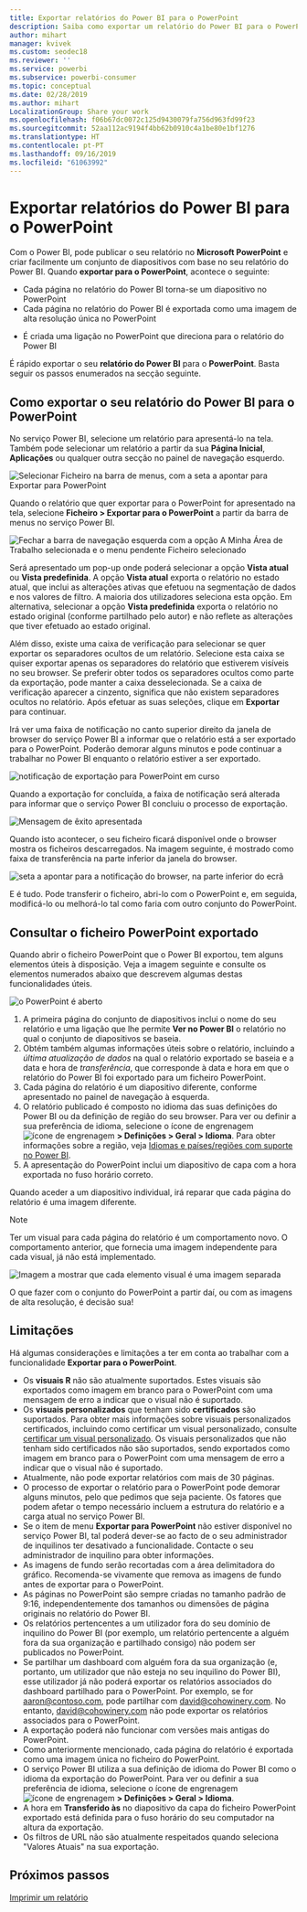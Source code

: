 ```yaml
---
title: Exportar relatórios do Power BI para o PowerPoint
description: Saiba como exportar um relatório do Power BI para o PowerPoint.
author: mihart
manager: kvivek
ms.custom: seodec18
ms.reviewer: ''
ms.service: powerbi
ms.subservice: powerbi-consumer
ms.topic: conceptual
ms.date: 02/28/2019
ms.author: mihart
LocalizationGroup: Share your work
ms.openlocfilehash: f06b67dc0072c125d9430079fa756d963fd99f23
ms.sourcegitcommit: 52aa112ac9194f4bb62b0910c4a1be80e1bf1276
ms.translationtype: HT
ms.contentlocale: pt-PT
ms.lasthandoff: 09/16/2019
ms.locfileid: "61063992"
---
```

# <a name="export-reports-from-power-bi-to-powerpoint"></a>Exportar relatórios do Power BI para o PowerPoint
Com o Power BI, pode publicar o seu relatório no **Microsoft PowerPoint** e criar facilmente um conjunto de diapositivos com base no seu relatório do Power BI. Quando **exportar para o PowerPoint**, acontece o seguinte:

* Cada página no relatório do Power BI torna-se um diapositivo no PowerPoint
* Cada página no relatório do Power BI é exportada como uma imagem de alta resolução única no PowerPoint
<!-- * The filters and slicers settings that you added to the report are preserved. -->
* É criada uma ligação no PowerPoint que direciona para o relatório do Power BI 

É rápido exportar o seu **relatório do Power BI** para o **PowerPoint**. Basta seguir os passos enumerados na secção seguinte.

## <a name="how-to-export-your-power-bi-report-to-powerpoint"></a>Como exportar o seu relatório do Power BI para o PowerPoint
No serviço Power BI, selecione um relatório para apresentá-lo na tela. Também pode selecionar um relatório a partir da sua **Página Inicial**, **Aplicações** ou qualquer outra secção no painel de navegação esquerdo.

![Selecionar Ficheiro na barra de menus, com a seta a apontar para Exportar para PowerPoint](media/end-user-powerpoint/power-bi-publish.png)

Quando o relatório que quer exportar para o PowerPoint for apresentado na tela, selecione **Ficheiro > Exportar para o PowerPoint** a partir da barra de menus no serviço Power BI.

![Fechar a barra de navegação esquerda com a opção A Minha Área de Trabalho selecionada e o menu pendente Ficheiro selecionado](media/end-user-powerpoint/powerbi_to_powerpoint_1.png)
   
Será apresentado um pop-up onde poderá selecionar a opção **Vista atual** ou **Vista predefinida**.  A opção **Vista atual** exporta o relatório no estado atual, que inclui as alterações ativas que efetuou na segmentação de dados e nos valores de filtro.  A maioria dos utilizadores seleciona esta opção.  Em alternativa, selecionar a opção **Vista predefinida** exporta o relatório no estado original (conforme partilhado pelo autor) e não reflete as alterações que tiver efetuado ao estado original.
    
Além disso, existe uma caixa de verificação para selecionar se quer exportar os separadores ocultos de um relatório.  Selecione esta caixa se quiser exportar apenas os separadores do relatório que estiverem visíveis no seu browser.  Se preferir obter todos os separadores ocultos como parte da exportação, pode manter a caixa desselecionada.  Se a caixa de verificação aparecer a cinzento, significa que não existem separadores ocultos no relatório.  Após efetuar as suas seleções, clique em **Exportar** para continuar.

Irá ver uma faixa de notificação no canto superior direito da janela de browser do serviço Power BI a informar que o relatório está a ser exportado para o PowerPoint. Poderão demorar alguns minutos e pode continuar a trabalhar no Power BI enquanto o relatório estiver a ser exportado.

![notificação de exportação para PowerPoint em curso](media/end-user-powerpoint/powerbi_to_powerpoint_2.png)

Quando a exportação for concluída, a faixa de notificação será alterada para informar que o serviço Power BI concluiu o processo de exportação.

![Mensagem de êxito apresentada](media/end-user-powerpoint/powerbi_to_powerpoint_3.png)

Quando isto acontecer, o seu ficheiro ficará disponível onde o browser mostra os ficheiros descarregados. Na imagem seguinte, é mostrado como faixa de transferência na parte inferior da janela do browser.

![seta a apontar para a notificação do browser, na parte inferior do ecrã](media/end-user-powerpoint/powerbi_to_powerpoint_4.png)

E é tudo. Pode transferir o ficheiro, abri-lo com o PowerPoint e, em seguida, modificá-lo ou melhorá-lo tal como faria com outro conjunto do PowerPoint.

## <a name="checking-out-your-exported-powerpoint-file"></a>Consultar o ficheiro PowerPoint exportado
Quando abrir o ficheiro PowerPoint que o Power BI exportou, tem alguns elementos úteis à disposição. Veja a imagem seguinte e consulte os elementos numerados abaixo que descrevem algumas destas funcionalidades úteis.

![o PowerPoint é aberto](media/end-user-powerpoint/powerbi_to_powerpoint_5.png)

1. A primeira página do conjunto de diapositivos inclui o nome do seu relatório e uma ligação que lhe permite **Ver no Power BI** o relatório no qual o conjunto de diapositivos se baseia.
2. Obtém também algumas informações úteis sobre o relatório, incluindo a *última atualização de dados* na qual o relatório exportado se baseia e a data e hora de *transferência*, que corresponde à data e hora em que o relatório do Power BI foi exportado para um ficheiro PowerPoint.
3. Cada página do relatório é um diapositivo diferente, conforme apresentado no painel de navegação à esquerda. 
4. O relatório publicado é composto no idioma das suas definições do Power BI ou da definição de região do seu browser. Para ver ou definir a sua preferência de idioma, selecione o ícone de engrenagem ![ícone de engrenagem ](media/end-user-powerpoint/power-bi-settings-icon.png) **> Definições > Geral > Idioma**. Para obter informações sobre a região, veja [Idiomas e países/regiões com suporte no Power BI](../supported-languages-countries-regions.md).
5. A apresentação do PowerPoint inclui um diapositivo de capa com a hora exportada no fuso horário correto.

Quando aceder a um diapositivo individual, irá reparar que cada página do relatório é uma imagem diferente.

>[!NOTE]
> Ter um visual para cada página do relatório é um comportamento novo. O comportamento anterior, que fornecia uma imagem independente para cada visual, já não está implementado. 
 

![Imagem a mostrar que cada elemento visual é uma imagem separada](media/end-user-powerpoint/powerbi_to_powerpoint_6.png)

O que fazer com o conjunto do PowerPoint a partir daí, ou com as imagens de alta resolução, é decisão sua!

## <a name="limitations"></a>Limitações
Há algumas considerações e limitações a ter em conta ao trabalhar com a funcionalidade **Exportar para o PowerPoint**.

* Os **visuais R** não são atualmente suportados. Estes visuais são exportados como imagem em branco para o PowerPoint com uma mensagem de erro a indicar que o visual não é suportado.
* Os **visuais personalizados** que tenham sido **certificados** são suportados. Para obter mais informações sobre visuais personalizados certificados, incluindo como certificar um visual personalizado, consulte [certificar um visual personalizado](../power-bi-custom-visuals-certified.md). Os visuais personalizados que não tenham sido certificados não são suportados, sendo exportados como imagem em branco para o PowerPoint com uma mensagem de erro a indicar que o visual não é suportado.
* Atualmente, não pode exportar relatórios com mais de 30 páginas.
* O processo de exportar o relatório para o PowerPoint pode demorar alguns minutos, pelo que pedimos que seja paciente. Os fatores que podem afetar o tempo necessário incluem a estrutura do relatório e a carga atual no serviço Power BI.
* Se o item de menu **Exportar para PowerPoint** não estiver disponível no serviço Power BI, tal poderá dever-se ao facto de o seu administrador de inquilinos ter desativado a funcionalidade. Contacte o seu administrador de inquilino para obter informações.
* As imagens de fundo serão recortadas com a área delimitadora do gráfico. Recomenda-se vivamente que remova as imagens de fundo antes de exportar para o PowerPoint.
* As páginas no PowerPoint são sempre criadas no tamanho padrão de 9:16, independentemente dos tamanhos ou dimensões de página originais no relatório do Power BI.
* Os relatórios pertencentes a um utilizador fora do seu domínio de inquilino do Power BI (por exemplo, um relatório pertencente a alguém fora da sua organização e partilhado consigo) não podem ser publicados no PowerPoint.
* Se partilhar um dashboard com alguém fora da sua organização (e, portanto, um utilizador que não esteja no seu inquilino do Power BI), esse utilizador já não poderá exportar os relatórios associados do dashboard partilhado para o PowerPoint. Por exemplo, se for aaron@contoso.com, pode partilhar com david@cohowinery.com. No entanto, david@cohowinery.com não pode exportar os relatórios associados para o PowerPoint.
* A exportação poderá não funcionar com versões mais antigas do PowerPoint.
* Como anteriormente mencionado, cada página do relatório é exportada como uma imagem única no ficheiro do PowerPoint.
* O serviço Power BI utiliza a sua definição de idioma do Power BI como o idioma da exportação do PowerPoint. Para ver ou definir a sua preferência de idioma, selecione o ícone de engrenagem ![ícone de engrenagem ](media/end-user-powerpoint/power-bi-settings-icon.png) **> Definições > Geral > Idioma**.
* A hora em **Transferido às** no diapositivo da capa do ficheiro PowerPoint exportado está definida para o fuso horário do seu computador na altura da exportação.
* Os filtros de URL não são atualmente respeitados quando seleciona "Valores Atuais" na sua exportação.

## <a name="next-steps"></a>Próximos passos
[Imprimir um relatório](end-user-print.md)
